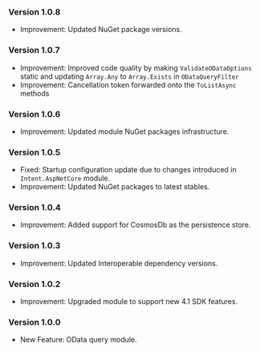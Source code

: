 ### Version 1.0.8

- Improvement: Updated NuGet package versions.

### Version 1.0.7

- Improvement: Improved code quality by making `ValidateODataOptions` static and updating `Array.Any` to `Array.Exists` in `ODataQueryFilter`
- Improvement: Cancellation token forwarded onto the `ToListAsync` methods

### Version 1.0.6

- Improvement: Updated module NuGet packages infrastructure.

### Version 1.0.5

- Fixed: Startup configuration update due to changes introduced in `Intent.AspNetCore` module.
- Improvement: Updated NuGet packages to latest stables.

### Version 1.0.4

- Improvement: Added support for CosmosDb as the persistence store.

### Version 1.0.3

- Improvement: Updated Interoperable dependency versions.

### Version 1.0.2

- Improvement: Upgraded module to support new 4.1 SDK features.

### Version 1.0.0

- New Feature: OData query module.

